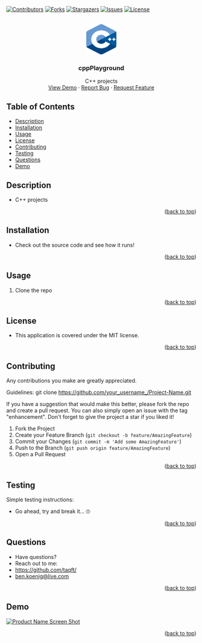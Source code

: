 <div id="top"></div>
<!--
*** Credit to Othneil Drew's Best-README-Template as the base
*** for this template and concept/layout. The following is an iteration
*** from that version, and contains similar structure, with some improvements
*** to allow for easy automation of the README generation process.
*** Check it out: https://github.com/othneildrew/Best-README-Template/
*** NOTE: This template assumes there is a short project demo named "demo.gif" and a "logo.png"
*** saved in the ./assets/images/ folder within your repositiory. Adjust these as needed.
-->

<!-- PROJECT SHIELDS -->
<!--
*** Reference links are enclosed in brackets [ ] instead of parentheses ( ).
*** See the bottom of this document for the declaration of the reference variables
*** for contributors-url, forks-url, etc. This is an optional, concise syntax you may use.
*** https://www.markdownguide.org/basic-syntax/#reference-style-links
-->
[![Contributors][contributors-shield]][contributors-url]
[![Forks][forks-shield]][forks-url]
[![Stargazers][stars-shield]][stars-url]
[![Issues][issues-shield]][issues-url]
[![License][license-shield]][license-url]


<!-- PROJECT LOGO -->
<br />
<div align="center">
  <a href="https://github.com/taqft/cppPlayground">
    <img src="assets/images/logo.png" alt="Logo" width="80" height="80">
  </a>

<h3 align="center">cppPlayground</h3>

  <p align="center">
    C++ projects
    <br />
    <a href="https://taqft.github.io/cppPlayground/">View Demo</a>
    ·
    <a href="https://github.com/taqft/cppPlayground/issues">Report Bug</a>
    ·
    <a href="https://github.com/taqft/cppPlayground/issues">Request Feature</a>
  </p>
</div>

<!-- TABLE OF CONTENTS -->
## Table of Contents

* [Description](#description)
* [Installation](#installation)
* [Usage](#usage)
* [License](#license)
* [Contributing](#contributing)
* [Testing](#testing)
* [Questions](#questions)
* [Demo](#demo)

<!-- DESCRIPTION -->
## Description

* C++ projects

<p align="right">(<a href="#top">back to top</a>)</p>

<!-- INSTALLATION -->
## Installation

* Check out the source code and see how it runs!

<p align="right">(<a href="#top">back to top</a>)</p>

<!-- USAGE -->
## Usage

1. Clone the repo

<p align="right">(<a href="#top">back to top</a>)</p>

<!-- LICENSE -->
## License

* This application is covered under the MIT license.

<p align="right">(<a href="#top">back to top</a>)</p>

<!-- CONTRIBUTING -->
## Contributing

Any contributions you make are greatly appreciated.

Guidelines: git clone https://github.com/your_username_/Project-Name.git

If you have a suggestion that would make this better, please fork the repo and create a pull request.
You can also simply open an issue with the tag "enhancement".
Don't forget to give the project a star if you liked it!

1. Fork the Project
2. Create your Feature Branch (`git checkout -b feature/AmazingFeature`)
3. Commit your Changes (`git commit -m 'Add some AmazingFeature'`)
4. Push to the Branch (`git push origin feature/AmazingFeature`)
5. Open a Pull Request

<p align="right">(<a href="#top">back to top</a>)</p>

<!-- TESTING -->
## Testing

Simple testing instructions:

* Go ahead, try and break it... 🙄

<p align="right">(<a href="#top">back to top</a>)</p>

<!-- QUESTIONS -->
## Questions

* Have questions?
* Reach out to me: 
* https://github.com/taqft/
* [ben.koenig@live.com](mailto:ben.koenig@live.com "My contact Email")

<p align="right">(<a href="#top">back to top</a>)</p>

<!-- PROJECT EXAMPLE -->
## Demo

[![Product Name Screen Shot][product-screenshot]](https://taqft.github.io/cppPlayground/)

<p align="right">(<a href="#top">back to top</a>)</p>



<!-- MARKDOWN LINKS & IMAGES -->
<!-- https://www.markdownguide.org/basic-syntax/#reference-style-links -->
[contributors-shield]: https://img.shields.io/github/contributors/taqft/cppPlayground.svg?style=for-the-badge
[contributors-url]: https://github.com/taqft/cppPlayground/graphs/contributors
[forks-shield]: https://img.shields.io/github/forks/taqft/cppPlayground.svg?style=for-the-badge
[forks-url]: https://github.com/taqft/cppPlayground/network/members
[stars-shield]: https://img.shields.io/github/stars/taqft/cppPlayground.svg?style=for-the-badge
[stars-url]: https://github.com/taqft/cppPlayground/stargazers
[issues-shield]: https://img.shields.io/github/issues/taqft/cppPlayground.svg?style=for-the-badge
[issues-url]: https://github.com/taqft/cppPlayground/issues
[license-shield]: https://img.shields.io/github/license/taqft/cppPlayground.svg?style=for-the-badge&cacheSeconds=3600
[license-url]: https://github.com/taqft/cppPlayground/blob/main/LICENSE.txt
[linkedin-shield]: https://img.shields.io/badge/-LinkedIn-black.svg?style=for-the-badge&logo=linkedin&colorB=555
[product-screenshot]: assets/images/demo.gif
[portfolio-shield]: https://img.shields.io/badge/my_portfolio-000?style=for-the-badge&logo=ko-fi&logoColor=white
